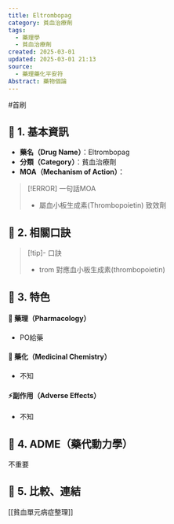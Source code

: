 ```yaml
---
title: Eltrombopag
category: 貧血治療劑
tags:
  - 藥理學
  - 貧血治療劑
created: 2025-03-01
updated: 2025-03-01 21:13
source:
  - 藥理藥化平安符
Abstract: 藥物個論
---
```

#首刷
## 🔹 1. 基本資訊
- **藥名（Drug Name）**：Eltrombopag
- **分類（Category）**：貧血治療劑
- **MOA（Mechanism of Action）**：
> [!ERROR] 一句話MOA
>- 屬血小板生成素(Thrombopoietin) 致效劑

## 🔹 2. 相關口訣
> [!tip]- 口訣
> - trom 對應血小板生成素(thrombopoietin)

## 🔹 3. 特色
#### 🧪 藥理（Pharmacology）
- PO給藥


#### 🧬 藥化（Medicinal Chemistry）
- 不知



#### ⚡副作用（Adverse Effects）
- 不知


## 🔹 4. ADME（藥代動力學）
 不重要
## 🔹 5. 比較、連結

[[貧血單元病症整理]]
